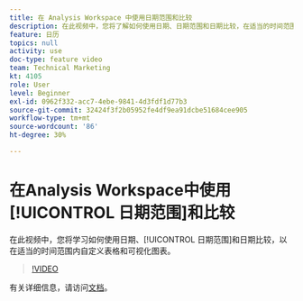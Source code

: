 ```yaml
---
title: 在 Analysis Workspace 中使用日期范围和比较
description: 在此视频中，您将了解如何使用日期、日期范围和日期比较，在适当的时间范围内自定义表格和可视化图表。
feature: 日历
topics: null
activity: use
doc-type: feature video
team: Technical Marketing
kt: 4105
role: User
level: Beginner
exl-id: 0962f332-acc7-4ebe-9841-4d3fdf1d77b3
source-git-commit: 32424f3f2b05952fe4df9ea91dcbe51684cee905
workflow-type: tm+mt
source-wordcount: '86'
ht-degree: 30%

---
```


# 在Analysis Workspace中使用[!UICONTROL 日期范围]和比较

在此视频中，您将学习如何使用日期、[!UICONTROL 日期范围]和日期比较，以在适当的时间范围内自定义表格和可视化图表。

>[!VIDEO](https://video.tv.adobe.com/v/30753/?quality=12)

有关详细信息，请访问[文档](https://docs.adobe.com/content/help/zh-Hans/analytics/analyze/analysis-workspace/components/calendar-date-ranges/calendar.html)。
